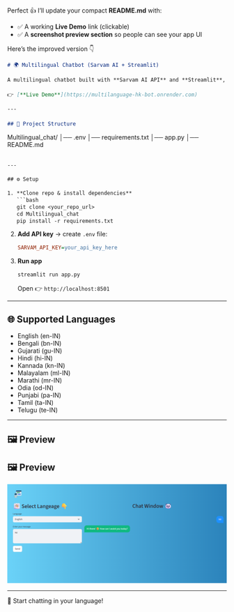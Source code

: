 Perfect 👍 I’ll update your compact **README.md** with:

* ✅ A working **Live Demo** link (clickable)
* ✅ A **screenshot preview section** so people can see your app UI

Here’s the improved version 👇

```markdown
# 🌍 Multilingual Chatbot (Sarvam AI + Streamlit)

A multilingual chatbot built with **Sarvam AI API** and **Streamlit**, supporting multiple Indian languages.  

👉 [**Live Demo**](https://multilanguage-hk-bot.onrender.com)

---

## 📂 Project Structure
```

Multilingual\_chat/
│── .env
│── requirements.txt
│── app.py
│── README.md

````

---

## ⚙️ Setup

1. **Clone repo & install dependencies**
   ```bash
   git clone <your_repo_url>
   cd Multilingual_chat
   pip install -r requirements.txt
````

2. **Add API key** → create `.env` file:

   ```ini
   SARVAM_API_KEY=your_api_key_here
   ```

3. **Run app**

   ```bash
   streamlit run app.py
   ```

   Open 👉 `http://localhost:8501`

---

## 🌐 Supported Languages

* English (en-IN)
* Bengali (bn-IN)
* Gujarati (gu-IN)
* Hindi (hi-IN)
* Kannada (kn-IN)
* Malayalam (ml-IN)
* Marathi (mr-IN)
* Odia (od-IN)
* Punjabi (pa-IN)
* Tamil (ta-IN)
* Telugu (te-IN)

---

## 🖼️ Preview

## 🖼️ Preview

[![App Screenshot](preview.png)](https://multilanguage-ai-chatbot.onrender.com)


---

🚀 Start chatting in your language!

